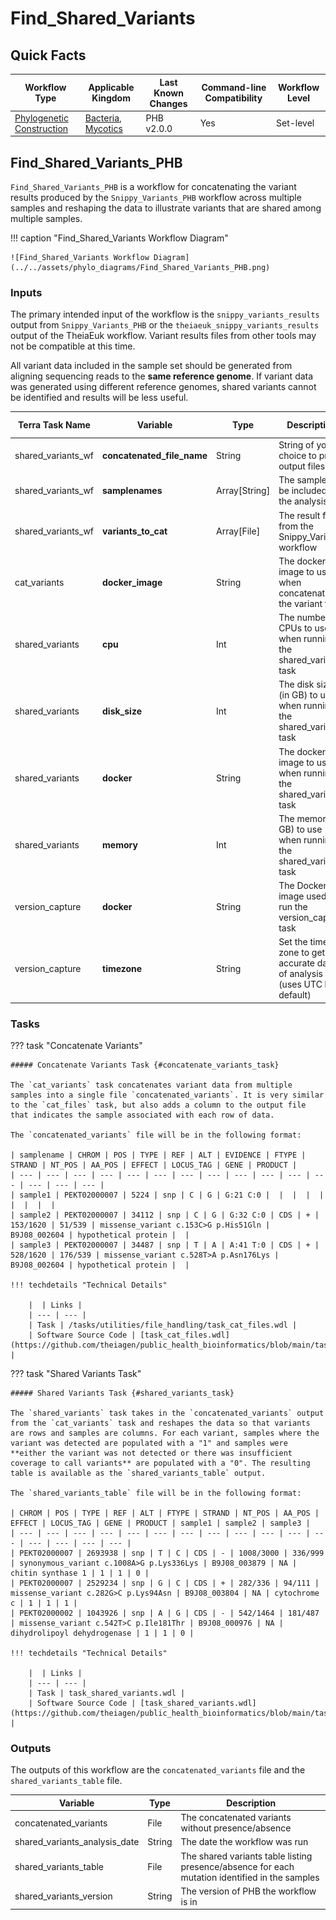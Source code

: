 # Find_Shared_Variants

## Quick Facts

| **Workflow Type** | **Applicable Kingdom** | **Last Known Changes** | **Command-line Compatibility** | **Workflow Level** |
|---|---|---|---|---|
| [Phylogenetic Construction](../../workflows_overview/workflows-type.md/#phylogenetic-construction) | [Bacteria](../../workflows_overview/workflows-kingdom.md/#bacteria), [Mycotics](../../workflows_overview/workflows-kingdom.md#mycotics) | PHB v2.0.0 | Yes | Set-level |

## Find_Shared_Variants_PHB

`Find_Shared_Variants_PHB` is a workflow for concatenating the variant results produced by the `Snippy_Variants_PHB` workflow across multiple samples and reshaping the data to illustrate variants that are shared among multiple samples.

!!! caption "Find_Shared_Variants Workflow Diagram"

    ![Find_Shared_Variants Workflow Diagram](../../assets/phylo_diagrams/Find_Shared_Variants_PHB.png)

### Inputs

The primary intended input of the workflow is the `snippy_variants_results` output from `Snippy_Variants_PHB` or the `theiaeuk_snippy_variants_results` output of the TheiaEuk workflow. Variant results files from other tools may not be compatible at this time.

All variant data included in the sample set should be generated from aligning sequencing reads to the **same reference genome**. If variant data was generated using different reference genomes, shared variants cannot be identified and results will be less useful.

| **Terra Task Name** | **Variable** | **Type** | **Description** | **Default Value** | **Terra Status** |
| --- | --- | --- | --- | --- | --- |
| shared_variants_wf | **concatenated_file_name** | String | String of your choice to prefix output files | | Required |
| shared_variants_wf | **samplenames** | Array[String] | The samples to be included in the analysis | | Required |
| shared_variants_wf | **variants_to_cat** | Array[File] | The result file from the Snippy_Variants workflow | | Required |
| cat_variants | **docker_image** | String | The docker image to use when concatenating the variant files | "us-docker.pkg.dev/general-theiagen/theiagen/utility:1.1" | Optional |
| shared_variants | **cpu** | Int | The number of CPUs to use when running the shared_variants task | 1 | Optional |
| shared_variants | **disk_size** | Int | The disk size (in GB) to use when running the shared_variants task | 100 | Optional |
| shared_variants | **docker** | String | The docker image to use when running the shared_variants task | "us-docker.pkg.dev/general-theiagen/theiagen/terra-tools:2023-03-16" | Optional |
| shared_variants | **memory** | Int | The memory (in GB) to use when running the shared_variants task | 8 | Optional |
| version_capture | **docker** | String | The Docker image used to run the version_capture task | "us-docker.pkg.dev/general-theiagen/theiagen/alpine-plus-bash:3.20.0" | Optional |
| version_capture | **timezone** | String | Set the time zone to get an accurate date of analysis (uses UTC by default) |  | Optional |

### Tasks

??? task "Concatenate Variants"

    ##### Concatenate Variants Task {#concatenate_variants_task}

    The `cat_variants` task concatenates variant data from multiple samples into a single file `concatenated_variants`. It is very similar to the `cat_files` task, but also adds a column to the output file that indicates the sample associated with each row of data.

    The `concatenated_variants` file will be in the following format:

    | samplename | CHROM | POS | TYPE | REF | ALT | EVIDENCE | FTYPE | STRAND | NT_POS | AA_POS | EFFECT | LOCUS_TAG | GENE | PRODUCT |
    | --- | --- | --- | --- | --- | --- | --- | --- | --- | --- | --- | --- | --- | --- | --- |
    | sample1 | PEKT02000007 | 5224 | snp | C | G | G:21 C:0 |  |  |  |  |  |  |  |  |
    | sample2 | PEKT02000007 | 34112 | snp | C | G | G:32 C:0 | CDS | + | 153/1620 | 51/539 | missense_variant c.153C>G p.His51Gln | B9J08_002604 | hypothetical protein |  |
    | sample3 | PEKT02000007 | 34487 | snp | T | A | A:41 T:0 | CDS | + | 528/1620 | 176/539 | missense_variant c.528T>A p.Asn176Lys | B9J08_002604 | hypothetical protein |  |

    !!! techdetails "Technical Details"
    
        |  | Links |
        | --- | --- |
        | Task | /tasks/utilities/file_handling/task_cat_files.wdl |
        | Software Source Code | [task_cat_files.wdl](https://github.com/theiagen/public_health_bioinformatics/blob/main/tasks/utilities/file_handling/task_cat_files.wdl) |

??? task "Shared Variants Task"

    ##### Shared Variants Task {#shared_variants_task}

    The `shared_variants` task takes in the `concatenated_variants` output from the `cat_variants` task and reshapes the data so that variants are rows and samples are columns. For each variant, samples where the variant was detected are populated with a "1" and samples were **either the variant was not detected or there was insufficient coverage to call variants** are populated with a "0". The resulting table is available as the `shared_variants_table` output.

    The `shared_variants_table` file will be in the following format:

    | CHROM | POS | TYPE | REF | ALT | FTYPE | STRAND | NT_POS | AA_POS | EFFECT | LOCUS_TAG | GENE | PRODUCT | sample1 | sample2 | sample3 |
    | --- | --- | --- | --- | --- | --- | --- | --- | --- | --- | --- | --- | --- | --- | --- | --- |
    | PEKT02000007 | 2693938 | snp | T | C | CDS | - | 1008/3000 | 336/999 | synonymous_variant c.1008A>G p.Lys336Lys | B9J08_003879 | NA | chitin synthase 1 | 1 | 1 | 0 |
    | PEKT02000007 | 2529234 | snp | G | C | CDS | + | 282/336 | 94/111 | missense_variant c.282G>C p.Lys94Asn | B9J08_003804 | NA | cytochrome c | 1 | 1 | 1 |
    | PEKT02000002 | 1043926 | snp | A | G | CDS | - | 542/1464 | 181/487 | missense_variant c.542T>C p.Ile181Thr | B9J08_000976 | NA | dihydrolipoyl dehydrogenase | 1 | 1 | 0 |
    
    !!! techdetails "Technical Details"
        
        |  | Links |
        | --- | --- |
        | Task | task_shared_variants.wdl |
        | Software Source Code | [task_shared_variants.wdl](https://github.com/theiagen/public_health_bioinformatics/blob/main/tasks/phylogenetic_inference/utilities/task_shared_variants.wdl) |

### Outputs

The outputs of this workflow are the `concatenated_variants` file and the `shared_variants_table` file.

| **Variable** | **Type** | **Description** |
| --- | --- | --- |
| concatenated_variants | File | The concatenated variants without presence/absence |
| shared_variants_analysis_date | String | The date the workflow was run |
| shared_variants_table | File | The shared variants table listing presence/absence for each mutation identified in the samples |
| shared_variants_version | String | The version of PHB the workflow is in |
